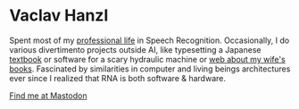 # Vaclav Hanzl

Spent most of my [professional life](https://www.linkedin.com/in/vaclav-hanzl-326140199/) in Speech Recognition.
Occasionally, I do various divertimento projects outside AI, like typesetting a Japanese [textbook](http://denisa.vostry.cz/ucebnice/) or software for a scary hydraulic machine or [web about my wife's books](http://denisa.vostry.cz/). Fascinated by similarities in computer and living beings architectures ever since I realized that RNA is both software & hardware.


<a rel="me" href="https://sigmoid.social/@vaclavh">Find me at Mastodon</a>

<!---
vaclavhanzl/vaclavhanzl is a ✨ special ✨ repository because its `README.md` (this file) appears on your GitHub profile.
You can click the Preview link to take a look at your changes.
--->
